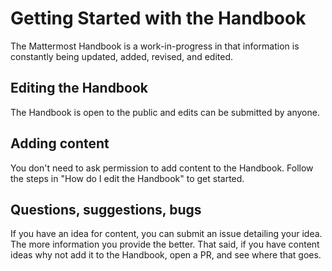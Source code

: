 # Getting Started with the Handbook

The Mattermost Handbook is a work-in-progress in that information is constantly being updated, added, revised, and edited.

## Editing the Handbook

The Handbook is open to the public and edits can be submitted by anyone.

## Adding content

You don't need to ask permission to add content to the Handbook. Follow the steps in "How do I edit the Handbook" to get started.

## Questions, suggestions, bugs

If you have an idea for content, you can submit an issue detailing your idea. The more information you provide the better. That said, if you have content ideas why not add it to the Handbook, open a PR, and see where that goes.

